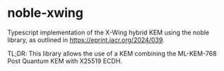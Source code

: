 # noble-xwing
Typescript implementation of the X-Wing hybrid KEM using the noble library, as outlined in https://eprint.iacr.org/2024/039.

TL;DR: This library allows the use of a KEM combining the ML-KEM-768 Post Quantum KEM with X25519 ECDH.
